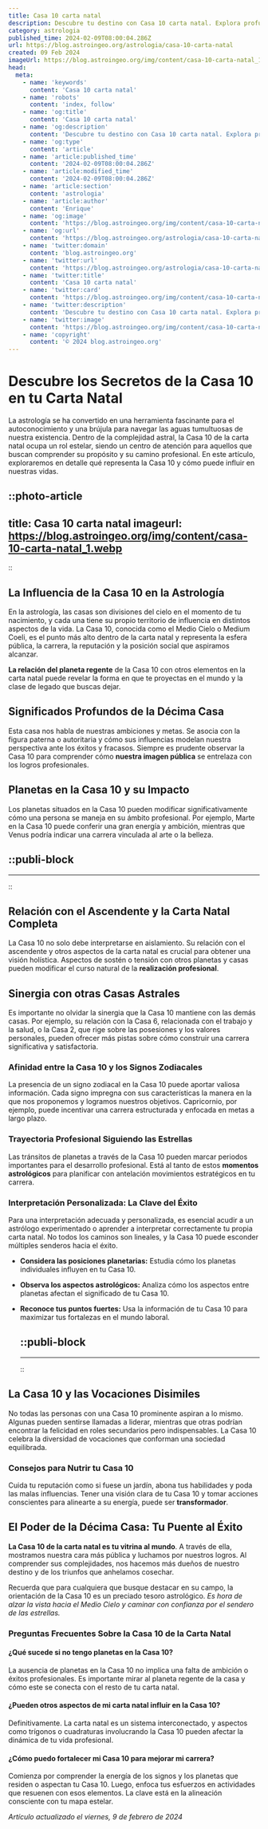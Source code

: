 ```yaml
---
title: Casa 10 carta natal
description: Descubre tu destino con Casa 10 carta natal. Explora profundos insights astrales y alinea tus estrellas para el éxito personal.
category: astrologia
published_time: 2024-02-09T08:00:04.286Z
url: https://blog.astroingeo.org/astrologia/casa-10-carta-natal
created: 09 Feb 2024
imageUrl: https://blog.astroingeo.org/img/content/casa-10-carta-natal_1.webp
head:
  meta:
    - name: 'keywords'
      content: 'Casa 10 carta natal'
    - name: 'robots'
      content: 'index, follow'
    - name: 'og:title'
      content: 'Casa 10 carta natal'
    - name: 'og:description'
      content: 'Descubre tu destino con Casa 10 carta natal. Explora profundos insights astrales y alinea tus estrellas para el éxito personal.'
    - name: 'og:type'
      content: 'article'
    - name: 'article:published_time'
      content: '2024-02-09T08:00:04.286Z'
    - name: 'article:modified_time'
      content: '2024-02-09T08:00:04.286Z'
    - name: 'article:section'
      content: 'astrologia'
    - name: 'article:author'
      content: 'Enrique'
    - name: 'og:image'
      content: 'https://blog.astroingeo.org/img/content/casa-10-carta-natal_1.webp'
    - name: 'og:url'
      content: 'https://blog.astroingeo.org/astrologia/casa-10-carta-natal'
    - name: 'twitter:domain'
      content: 'blog.astroingeo.org'
    - name: 'twitter:url'
      content: 'https://blog.astroingeo.org/astrologia/casa-10-carta-natal'
    - name: 'twitter:title'
      content: 'Casa 10 carta natal'
    - name: 'twitter:card'
      content: 'https://blog.astroingeo.org/img/content/casa-10-carta-natal_1.webp'
    - name: 'twitter:description'
      content: 'Descubre tu destino con Casa 10 carta natal. Explora profundos insights astrales y alinea tus estrellas para el éxito personal.'
    - name: 'twitter:image'
      content: 'https://blog.astroingeo.org/img/content/casa-10-carta-natal_1.webp'
    - name: 'copyright'
      content: '© 2024 blog.astroingeo.org'
---
```

# Descubre los Secretos de la Casa 10 en tu Carta Natal

La astrología se ha convertido en una herramienta fascinante para el autoconocimiento y una brújula para navegar las aguas tumultuosas de nuestra existencia. Dentro de la complejidad astral, la Casa 10 de la carta natal ocupa un rol estelar, siendo un centro de atención para aquellos que buscan comprender su propósito y su camino profesional. En este artículo, exploraremos en detalle qué representa la Casa 10 y cómo puede influir en nuestras vidas.


::photo-article
---
title: Casa 10 carta natal
imageurl: https://blog.astroingeo.org/img/content/casa-10-carta-natal_1.webp
---
::


## La Influencia de la Casa 10 en la Astrología

En la astrología, las casas son divisiones del cielo en el momento de tu nacimiento, y cada una tiene su propio territorio de influencia en distintos aspectos de la vida. La Casa 10, conocida como el Medio Cielo o Medium Coeli, es el punto más alto dentro de la carta natal y representa la esfera pública, la carrera, la reputación y la posición social que aspiramos alcanzar.

**La relación del planeta regente** de la Casa 10 con otros elementos en la carta natal puede revelar la forma en que te proyectas en el mundo y la clase de legado que buscas dejar.

## Significados Profundos de la Décima Casa

Esta casa nos habla de nuestras ambiciones y metas. Se asocia con la figura paterna o autoritaria y cómo sus influencias modelan nuestra perspectiva ante los éxitos y fracasos. Siempre es prudente observar la Casa 10 para comprender cómo **nuestra imagen pública** se entrelaza con los logros profesionales.

## Planetas en la Casa 10 y su Impacto

Los planetas situados en la Casa 10 pueden modificar significativamente cómo una persona se maneja en su ámbito profesional. Por ejemplo, Marte en la Casa 10 puede conferir una gran energía y ambición, mientras que Venus podría indicar una carrera vinculada al arte o la belleza.


  ::publi-block
  ---
  ---
  ::
  
  
## Relación con el Ascendente y la Carta Natal Completa

La Casa 10 no solo debe interpretarse en aislamiento. Su relación con el ascendente y otros aspectos de la carta natal es crucial para obtener una visión holística. Aspectos de sostén o tensión con otros planetas y casas pueden modificar el curso natural de la **realización profesional**.

## Sinergia con otras Casas Astrales

Es importante no olvidar la sinergia que la Casa 10 mantiene con las demás casas. Por ejemplo, su relación con la Casa 6, relacionada con el trabajo y la salud, o la Casa 2, que rige sobre las posesiones y los valores personales, pueden ofrecer más pistas sobre cómo construir una carrera significativa y satisfactoria.

### **Afinidad entre la Casa 10 y los Signos Zodiacales**

La presencia de un signo zodiacal en la Casa 10 puede aportar valiosa información. Cada signo impregna con sus características la manera en la que nos proponemos y logramos nuestros objetivos. Capricornio, por ejemplo, puede incentivar una carrera estructurada y enfocada en metas a largo plazo.

### Trayectoria Profesional Siguiendo las Estrellas

Las tránsitos de planetas a través de la Casa 10 pueden marcar periodos importantes para el desarrollo profesional. Está al tanto de estos **momentos astrológicos** para planificar con antelación movimientos estratégicos en tu carrera.

### Interpretación Personalizada: La Clave del Éxito

Para una interpretación adecuada y personalizada, es esencial acudir a un astrólogo experimentado o aprender a interpretar correctamente tu propia carta natal. No todos los caminos son lineales, y la Casa 10 puede esconder múltiples senderos hacia el éxito.

- **Considera las posiciones planetarias:** Estudia cómo los planetas individuales influyen en tu Casa 10.
- **Observa los aspectos astrológicos:** Analiza cómo los aspectos entre planetas afectan el significado de tu Casa 10.
- **Reconoce tus puntos fuertes:** Usa la información de tu Casa 10 para maximizar tus fortalezas en el mundo laboral.


  ::publi-block
  ---
  ---
  ::
  
  
## La Casa 10 y las Vocaciones Disimiles

No todas las personas con una Casa 10 prominente aspiran a lo mismo. Algunas pueden sentirse llamadas a liderar, mientras que otras podrían encontrar la felicidad en roles secundarios pero indispensables. La Casa 10 celebra la diversidad de vocaciones que conforman una sociedad equilibrada.

### Consejos para Nutrir tu Casa 10

Cuida tu reputación como si fuese un jardín, abona tus habilidades y poda las malas influencias. Tener una visión clara de tu Casa 10 y tomar acciones conscientes para alinearte a su energía, puede ser **transformador**.

## El Poder de la Décima Casa: Tu Puente al Éxito

**La Casa 10 de la carta natal es tu vitrina al mundo**. A través de ella, mostramos nuestra cara más pública y luchamos por nuestros logros. Al comprender sus complejidades, nos hacemos más dueños de nuestro destino y de los triunfos que anhelamos cosechar.

Recuerda que para cualquiera que busque destacar en su campo, la orientación de la Casa 10 es un preciado tesoro astrológico. *Es hora de alzar la vista hacia el Medio Cielo y caminar con confianza por el sendero de las estrellas.*

### Preguntas Frecuentes Sobre la Casa 10 de la Carta Natal

#### ¿Qué sucede si no tengo planetas en la Casa 10?

La ausencia de planetas en la Casa 10 no implica una falta de ambición o éxitos profesionales. Es importante mirar al planeta regente de la casa y cómo este se conecta con el resto de tu carta natal.

#### ¿Pueden otros aspectos de mi carta natal influir en la Casa 10?

Definitivamente. La carta natal es un sistema interconectado, y aspectos como trígonos o cuadraturas involucrando la Casa 10 pueden afectar la dinámica de tu vida profesional.

#### ¿Cómo puedo fortalecer mi Casa 10 para mejorar mi carrera?

Comienza por comprender la energía de los signos y los planetas que residen o aspectan tu Casa 10. Luego, enfoca tus esfuerzos en actividades que resuenen con esos elementos. La clave está en la alineación consciente con tu mapa estelar.

_Artículo actualizado el viernes, 9 de febrero de 2024_